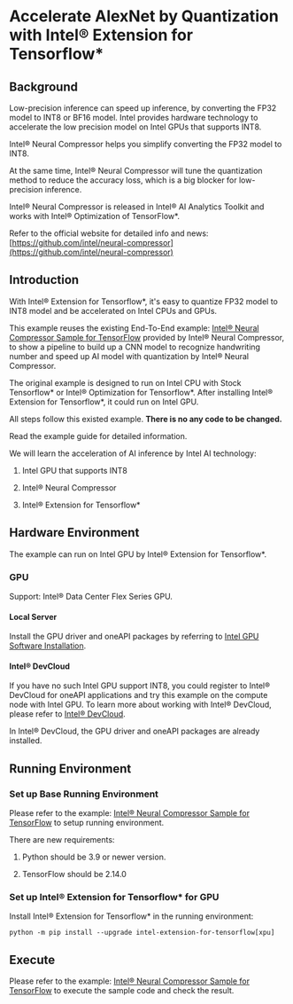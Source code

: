#  Accelerate AlexNet by Quantization with Intel® Extension for Tensorflow*

## Background

Low-precision inference can speed up inference, by converting the FP32 model to INT8 or BF16 model. Intel provides hardware technology to accelerate the low precision model on Intel GPUs that supports INT8.

Intel® Neural Compressor helps you simplify converting the FP32 model to INT8.

At the same time, Intel® Neural Compressor will tune the quantization method to reduce the accuracy loss, which is a big blocker for low-precision inference.

Intel® Neural Compressor is released in Intel® AI Analytics Toolkit and works with Intel® Optimization of TensorFlow*.

Refer to the official website for detailed info and news: [https://github.com/intel/neural-compressor](https://github.com/intel/neural-compressor)

## Introduction

With Intel® Extension for Tensorflow*, it's easy to quantize FP32 model to INT8 model and be accelerated on Intel CPUs and GPUs.

This example reuses the existing End-To-End example: [Intel® Neural Compressor Sample for TensorFlow](https://github.com/intel/neural-compressor/tree/master/examples/notebook/tensorflow/alexnet_mnist) provided by Intel® Neural Compressor, to show a pipeline to build up a CNN model to recognize handwriting number and speed up AI model with quantization by Intel® Neural Compressor.

The original example is designed to run on Intel CPU with Stock Tensorflow* or Intel® Optimization for Tensorflow*. After installing Intel® Extension for Tensorflow*, it could run on Intel GPU.

All steps follow this existed example. **There is no any code to be changed.**

Read the example guide for detailed information.

We will learn the acceleration of AI inference by Intel AI technology:

1. Intel GPU that supports INT8

2. Intel® Neural Compressor

3. Intel® Extension for Tensorflow*

## Hardware Environment

The example can run on Intel GPU by Intel® Extension for Tensorflow*.

### GPU

Support: Intel® Data Center Flex Series GPU.

#### Local Server

Install the GPU driver and oneAPI packages by referring to [Intel GPU Software Installation](/docs/install/install_for_xpu.md).

#### Intel® DevCloud

If you have no such Intel GPU support INT8, you could register to Intel® DevCloud for oneAPI applications and try this example on the compute node with Intel GPU. To learn more about working with Intel® DevCloud, please refer to [Intel® DevCloud](https://www.intel.com/content/www/us/en/developer/tools/devcloud/overview.html).

In Intel® DevCloud, the GPU driver and oneAPI packages are already installed.

## Running Environment

### Set up Base Running Environment

Please refer to the example: [Intel® Neural Compressor Sample for TensorFlow](https://github.com/intel/neural-compressor/tree/master/examples/notebook/tensorflow/alexnet_mnist) to setup running environment.

There are new requirements:

1. Python should be 3.9 or newer version.

2. TensorFlow should be 2.14.0

### Set up Intel® Extension for Tensorflow* for GPU

Install Intel® Extension for Tensorflow* in the running environment:

```
python -m pip install --upgrade intel-extension-for-tensorflow[xpu]

```

## Execute

Please refer to the example: [Intel® Neural Compressor Sample for TensorFlow](https://github.com/intel/neural-compressor/tree/master/examples/notebook/tensorflow/alexnet_mnist) to execute the sample code and check the result.
